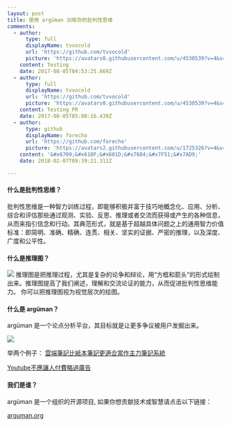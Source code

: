 ```yaml
---
layout: post
title: 使用 argüman 训练你的批判性思维
comments:
  - author:
      type: full
      displayName: tvvocold
      url: 'https://github.com/tvvocold'
      picture: 'https://avatars0.githubusercontent.com/u/4530539?v=4&s=73'
    content: Testing
    date: 2017-08-05T04:53:25.869Z
  - author:
      type: full
      displayName: tvvocold
      url: 'https://github.com/tvvocold'
      picture: 'https://avatars0.githubusercontent.com/u/4530539?v=4&s=73'
    content: Testing PR
    date: 2017-08-05T05:08:16.439Z
  - author:
      type: github
      displayName: forecho
      url: 'https://github.com/forecho'
      picture: 'https://avatars2.githubusercontent.com/u/1725326?v=4&s=73'
    content: '&#x6709;&#x610F;&#x601D;&#x7684;&#x7F51;&#x7AD9;'
    date: 2018-02-07T09:39:21.311Z

---
```

#### 什么是批判性思维？

批判性思维是一种智力训练过程，即能够积极并富于技巧地概念化、应用、分析、综合和评估那些通过观测、实验、反思、推理或者交流而获得或产生的各种信息，从而来指引信念和行动。其典范形式，就是基于超越具体问题之上的通用智力价值标准：即简明、准确、精确、连贯、相关、坚实的证据、严密的推理，以及深度、广度和公平性。

#### 什么是推理图？
![](https://upload.wikimedia.org/wikipedia/commons/thumb/9/99/Whatley.png/800px-Whatley.png)
推理图是把推理过程，尤其是复杂的论争和辩论，用“方框和箭头”的形式绘制出来。推理图提高了我们阐述，理解和交流论证的能力，从而促进批判性思维能力。 你可以把推理图视为视觉层次的绘图。

#### 什么是 argüman？
argüman 是一个论点分析平台，其目标就是让更多争议被用户发掘出来。

![](https://dn-coding-net-production-pp.qbox.me/cc1c3398-429a-4237-9139-ce4d88743f56.png)

举两个例子：
[雲端筆記比紙本筆記更適合當作主力筆記系統](http://ch.arguman.org/yun-duan-bi-ji-bi-zhi-ben-bi-ji-geng-shi-he-dang-zuo-zhu-li-bi-ji-xi-tong)

[Youtube不應讓人付費略過廣告](http://ch.arguman.org/youtube-bu-ying-gai-rang-ren-men-fu-fei-lue-guo-guang-gao)

#### 我们是谁？
argüman 是一个组织的开源项目, 如果你想贡献技术或智慧请点击以下链接：

[arguman.org](https://github.com/arguman)
